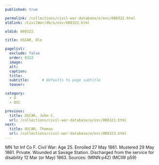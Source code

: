 ```yaml
---
published: true

permalink: /collections/civil-war-database/o/osc/008322.html
oldlink: /CivilWar/db/o/osc/008322.html

oldid: 008322

title: OSCAR, Ole

pagelist:
  exclude: false
  order: 8322
  image: 
  alt:
  caption:
  title:
  subtitle:      # Defaults to page subtitle
  teaser:

category: 
  - O 
  - OSC

previous:
  title: OSCAR, John C.
  url: /collections/civil-war-database/o/osc/008321.html  
next:
  title: OSCAR, Thomas
  url: /collections/civil-war-database/o/osc/008323.html   
---
```

MN 1st Inf Co F. Civil War: Age 25. Enrolled 27 May 1861. Mustered 29 May 1861. Private. Wounded at Savage Station. Discharged from the service for disability 12 Mar (or May) 1863. Sources: (MINN p42) (MCIW p59)